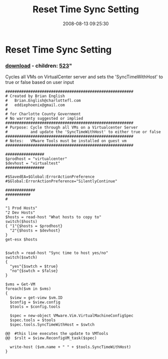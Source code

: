 ﻿---
pid:            522
parent:         0
children:       523
poster:         Brian English
title:          Reset Time Sync Setting
date:           2008-08-13 09:25:30
format:         posh
---

# Reset Time Sync Setting

### [download](522.ps1) - children: [523](523.md)"

Cycles all VMs on VirtualCenter server and sets the 'SyncTimeWithHost' to true or false based on user input

```posh
########################################################
# Created by Brian English 
#   Brian.English@charlottefl.com
#   eddiephoenix@gmail.com
# 
# for Charlotte County Government
# No warranty suggested or implied
########################################################
# Purpose: Cycle through all VMs on a Virtualcenter Server
#          and update the 'SyncTimeWithHost' to either true or false
########################################################
# Notes:   VMware Tools must be installed on guest vm
########################################################

#################
$prodhost = "virtualcenter"
$devhost = "virtualtest"
#################

#$SavedEA=$Global:ErrorActionPreference 
#$Global:ErrorActionPreference="SilentlyContinue" 

#############
###########
#

"1 Prod Hosts"
"2 Dev Hosts"
$hosts = read-host "What hosts to copy to"
switch($hosts)
{ "1"{$hosts = $prodhost}
  "2"{$hosts = $devhost}
}
get-esx $hosts


$swtch = read-host "Sync time to host yes/no"
switch($swtch)
{
  "yes"{$swtch = $true}
  "no"{$swtch = $false}
}

$vms = Get-VM 
foreach($vm in $vms)
{ 
  $view = get-view $vm.ID
  $config = $view.config
  $tools = $config.tools
  
  $spec = new-object VMware.Vim.VirtualMachineConfigSpec 
  $spec.tools = $tools
  $spec.tools.SyncTimeWithHost = $swtch
  
@@  #this line executes the update to VMTools
@@  $rslt = $view.ReconfigVM_task($spec)
  
  write-host ($vm.name + " " + $tools.SyncTimeWithHost)
} 

```
